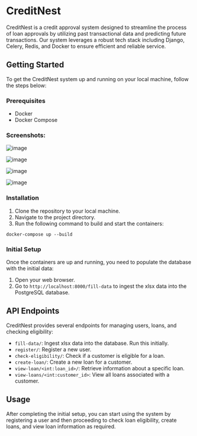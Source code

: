 
# CreditNest

CreditNest is a credit approval system designed to streamline the process of loan approvals by utilizing past transactional data and predicting future transactions. Our system leverages a robust tech stack including Django, Celery, Redis, and Docker to ensure efficient and reliable service.

## Getting Started

To get the CreditNest system up and running on your local machine, follow the steps below:

### Prerequisites

- Docker
- Docker Compose

### Screenshots:

![image](https://github.com/Addy-codes/CreditNest/assets/72205091/c2d5ad55-a7c2-4a3b-89ce-3118d6076871)


![image](https://github.com/Addy-codes/CreditNest/assets/72205091/fbe919cf-759a-45ed-911e-c964de505f6c)

![image](https://github.com/Addy-codes/CreditNest/assets/72205091/d7c8ea4c-d567-453f-8eac-56053a788351)


![image](https://github.com/Addy-codes/CreditNest/assets/72205091/4b91d9f7-4736-49ac-917a-0d0d9824c1ae)



### Installation

1. Clone the repository to your local machine.
2. Navigate to the project directory.
3. Run the following command to build and start the containers:

```shell
docker-compose up --build
```

### Initial Setup

Once the containers are up and running, you need to populate the database with the initial data:

1. Open your web browser.
2. Go to `http://localhost:8000/fill-data` to ingest the xlsx data into the PostgreSQL database.

## API Endpoints

CreditNest provides several endpoints for managing users, loans, and checking eligibility:

- `fill-data/`: Ingest xlsx data into the database. Run this initially.
- `register/`: Register a new user.
- `check-eligibility/`: Check if a customer is eligible for a loan.
- `create-loan/`: Create a new loan for a customer.
- `view-loan/<int:loan_id>/`: Retrieve information about a specific loan.
- `view-loans/<int:customer_id>`: View all loans associated with a customer.

## Usage

After completing the initial setup, you can start using the system by registering a user and then proceeding to check loan eligibility, create loans, and view loan information as required.
